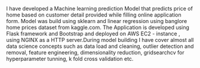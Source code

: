 I have developed a Machine learning prediction Model that predicts price of home based on customer detail provided while filling online application form. Model was build using sklearn and linear regression using banglore home prices dataset from kaggle.com. The Application is developed using Flask framework and Bootstrap and deployed on AWS EC2 - instance , using NGINX as a HTTP server.During model building I  have cover almost all data science concepts such as data load and cleaning, outlier detection and removal, feature engineering, dimensionality reduction, gridsearchcv for hyperparameter tunning, k fold cross validation etc.
